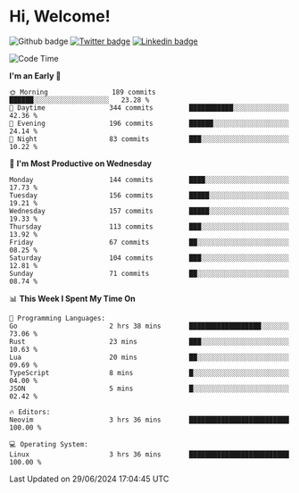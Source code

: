   # Hi, Welcome!
  ![Github badge](https://img.shields.io/github/followers/kraken-afk.svg?style=social&label=Follow&maxAge=2592000)
  [![Twitter badge](https://img.shields.io/badge/-Twitter-00acee?style=flat-square&logo=Twitter&logoColor=white)](https://twitter.com/trshppl)
  [![Linkedin badge](https://img.shields.io/badge/LinkedIn-0077B5?style=flat-square&logo=linkedin&logoColor=white)](https://www.linkedin.com/in/noveanrer)
<!--START_SECTION:waka-->
![Code Time](http://img.shields.io/badge/Code%20Time-235%20hrs%202%20mins-blue)

**I'm an Early 🐤** 

```text
🌞 Morning                189 commits         ██████░░░░░░░░░░░░░░░░░░░   23.28 % 
🌆 Daytime                344 commits         ███████████░░░░░░░░░░░░░░   42.36 % 
🌃 Evening                196 commits         ██████░░░░░░░░░░░░░░░░░░░   24.14 % 
🌙 Night                  83 commits          ███░░░░░░░░░░░░░░░░░░░░░░   10.22 % 
```
📅 **I'm Most Productive on Wednesday** 

```text
Monday                   144 commits         ████░░░░░░░░░░░░░░░░░░░░░   17.73 % 
Tuesday                  156 commits         █████░░░░░░░░░░░░░░░░░░░░   19.21 % 
Wednesday                157 commits         █████░░░░░░░░░░░░░░░░░░░░   19.33 % 
Thursday                 113 commits         ███░░░░░░░░░░░░░░░░░░░░░░   13.92 % 
Friday                   67 commits          ██░░░░░░░░░░░░░░░░░░░░░░░   08.25 % 
Saturday                 104 commits         ███░░░░░░░░░░░░░░░░░░░░░░   12.81 % 
Sunday                   71 commits          ██░░░░░░░░░░░░░░░░░░░░░░░   08.74 % 
```


📊 **This Week I Spent My Time On** 

```text
💬 Programming Languages: 
Go                       2 hrs 38 mins       ██████████████████░░░░░░░   73.06 % 
Rust                     23 mins             ███░░░░░░░░░░░░░░░░░░░░░░   10.63 % 
Lua                      20 mins             ██░░░░░░░░░░░░░░░░░░░░░░░   09.69 % 
TypeScript               8 mins              █░░░░░░░░░░░░░░░░░░░░░░░░   04.00 % 
JSON                     5 mins              █░░░░░░░░░░░░░░░░░░░░░░░░   02.42 % 

🔥 Editors: 
Neovim                   3 hrs 36 mins       █████████████████████████   100.00 % 

💻 Operating System: 
Linux                    3 hrs 36 mins       █████████████████████████   100.00 % 
```


 Last Updated on 29/06/2024 17:04:45 UTC
<!--END_SECTION:waka-->